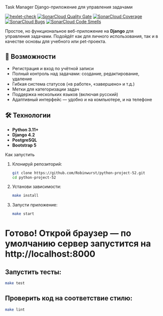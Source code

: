 Task Manager
Django-приложение для управления задачами

[![hexlet-check](https://github.com/Robinwurst/python-project-52/actions/workflows/hexlet-check.yml/badge.svg)](https://github.com/Robinwurst/python-project-52/actions/workflows/hexlet-check.yml)
[![SonarCloud Quality Gate](https://sonarcloud.io/api/project_badges/measure?project=Robinwurst_python-project-52&metric=alert_status)](https://sonarcloud.io/summary/new_code?id=Robinwurst_python-project-52)
[![SonarCloud Coverage](https://sonarcloud.io/api/project_badges/measure?project=Robinwurst_python-project-52&metric=coverage)](https://sonarcloud.io/summary/new_code?id=Robinwurst_python-project-52)
[![SonarCloud Bugs](https://sonarcloud.io/api/project_badges/measure?project=Robinwurst_python-project-52&metric=bugs)](https://sonarcloud.io/summary/new_code?id=Robinwurst_python-project-52)
[![SonarCloud Code Smells](https://sonarcloud.io/api/project_badges/measure?project=Robinwurst_python-project-52&metric=code_smells)](https://sonarcloud.io/summary/new_code?id=Robinwurst_python-project-52)


Простое, но функциональное веб-приложение на **Django** для управления задачами. Подойдёт как для личного использования, так и в качестве основы для учебного или pet-проекта.

## 🔧 Возможности

- Регистрация и вход по учётной записи  
- Полный контроль над задачами: создание, редактирование, удаление  
- Гибкая система статусов («в работе», «завершено» и т.д.)  
- Метки для категоризации задач  
- Поддержка нескольких языков (включая русский)  
- Адаптивный интерфейс — удобно и на компьютере, и на телефоне  

## 🛠 Технологии

- **Python 3.11+**  
- **Django 4.2**  
- **PostgreSQL**
- **Bootstrap 5**   

Как запустить

1. Клонируй репозиторий:
   ```bash
   git clone https://github.com/Robinwurst/python-project-52.git
   cd python-project-52
   ```
2. Установи зависимости:
   ```bash
   make install
   ```
3. Запусти приложение:
   ```bash
   make start
   ```
# Готово! Открой браузер — по умолчанию сервер запустится на http://localhost:8000


## Запустить тесты:
   ```bash
   make test
   ```  
   
## Проверить код на соответствие стилю:
   ```bash
   make lint
   ```